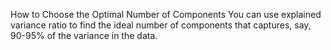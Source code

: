 How to Choose the Optimal Number of Components
You can use explained variance ratio to find the ideal number of components that captures, say, 90-95% of the variance in the data.
